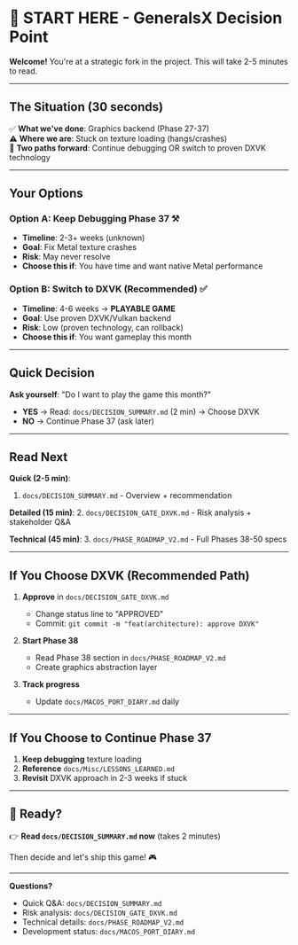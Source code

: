 # 🎯 START HERE - GeneralsX Decision Point

**Welcome!** You're at a strategic fork in the project. This will take 2-5 minutes to read.

---

## The Situation (30 seconds)

✅ **What we've done**: Graphics backend (Phase 27-37)  
⚠️ **Where we are**: Stuck on texture loading (hangs/crashes)  
🚀 **Two paths forward**: Continue debugging OR switch to proven DXVK technology

---

## Your Options

### Option A: Keep Debugging Phase 37 ⚒️
- **Timeline**: 2-3+ weeks (unknown)
- **Goal**: Fix Metal texture crashes
- **Risk**: May never resolve
- **Choose this if**: You have time and want native Metal performance

### Option B: Switch to DXVK (Recommended) ✅
- **Timeline**: 4-6 weeks → **PLAYABLE GAME**
- **Goal**: Use proven DXVK/Vulkan backend
- **Risk**: Low (proven technology, can rollback)
- **Choose this if**: You want gameplay this month

---

## Quick Decision

**Ask yourself**: "Do I want to play the game this month?"

- **YES** → Read: `docs/DECISION_SUMMARY.md` (2 min) → Choose DXVK
- **NO** → Continue Phase 37 (ask later)

---

## Read Next

**Quick (2-5 min)**:
1. `docs/DECISION_SUMMARY.md` - Overview + recommendation

**Detailed (15 min)**:
2. `docs/DECISION_GATE_DXVK.md` - Risk analysis + stakeholder Q&A

**Technical (45 min)**:
3. `docs/PHASE_ROADMAP_V2.md` - Full Phases 38-50 specs

---

## If You Choose DXVK (Recommended Path)

1. **Approve** in `docs/DECISION_GATE_DXVK.md`
   - Change status line to "APPROVED"
   - Commit: `git commit -m "feat(architecture): approve DXVK"`

2. **Start Phase 38**
   - Read Phase 38 section in `docs/PHASE_ROADMAP_V2.md`
   - Create graphics abstraction layer

3. **Track progress**
   - Update `docs/MACOS_PORT_DIARY.md` daily

---

## If You Choose to Continue Phase 37

1. **Keep debugging** texture loading
2. **Reference** `docs/Misc/LESSONS_LEARNED.md`
3. **Revisit** DXVK approach in 2-3 weeks if stuck

---

## 🚀 Ready?

👉 **Read `docs/DECISION_SUMMARY.md` now** (takes 2 minutes)

Then decide and let's ship this game! 🎮

---

**Questions?**
- Quick Q&A: `docs/DECISION_SUMMARY.md`
- Risk analysis: `docs/DECISION_GATE_DXVK.md`
- Technical details: `docs/PHASE_ROADMAP_V2.md`
- Development status: `docs/MACOS_PORT_DIARY.md`
